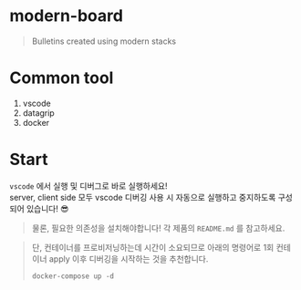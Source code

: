 # modern-board

> Bulletins created using modern stacks

# Common tool

1. vscode
1. datagrip
1. docker

# Start

`vscode` 에서 실행 및 디버그로 바로 실행하세요!  
server, client side 모두 vscode 디버깅 사용 시 자동으로 실행하고 중지하도록 구성되어 있습니다! 😎

> 물론, 필요한 의존성을 설치해야합니다! 각 제품의 `README.md` 를 참고하세요.

> 단, 컨테이너를 프로비저닝하는데 시간이 소요되므로 아래의 명령어로 1회 컨테이너 apply 이후 디버깅을 시작하는 것을 추천합니다.
>
> ```shell
> docker-compose up -d
> ```
